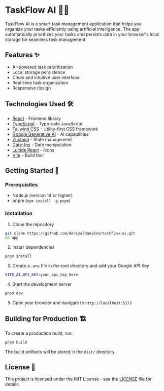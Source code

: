 # TaskFlow AI 🤖✨

TaskFlow AI is a smart task management application that helps you organize your tasks efficiently using artificial intelligence. The app automatically prioritizes your tasks and persists data in your browser's local storage for seamless task management.

## Features ✨

- AI-powered task prioritization
- Local storage persistence
- Clean and intuitive user interface
- Real-time task organization
- Responsive design

## Technologies Used 🛠️

- [React](https://reactjs.org/) - Frontend library
- [TypeScript](https://www.typescriptlang.org/) - Type-safe JavaScript
- [Tailwind CSS](https://tailwindcss.com/) - Utility-first CSS framework
- [Google Generative AI](https://ai.google.dev/) - AI capabilities
- [Zustand](https://zustand-demo.pmnd.rs/) - State management
- [Date-fns](https://date-fns.org/) - Date manipulation
- [Lucide React](https://lucide.dev/) - Icons
- [Vite](https://vitejs.dev/) - Build tool

## Getting Started 🚀

### Prerequisites

- Node.js (version 14 or higher)
- pnpm (`npm install -g pnpm`)

### Installation

1. Clone the repository
```bash
git clone https://github.com/deniyaldanidan/taskflow-ai.git
cd app
```

2. Install dependencies
```bash
pnpm install
```

3. Create a `.env` file in the root directory and add your Google API Key
```bash
VITE_AI_API_KEY=your_api_key_here
```

4. Start the development server
```bash
pnpm dev
```

5. Open your browser and navigate to `http://localhost:5173`

## Building for Production 🏗️

To create a production build, run:
```bash
pnpm build
```

The build artifacts will be stored in the `dist/` directory.

## License 📝

This project is licensed under the MIT License - see the [LICENSE](LICENSE) file for details.